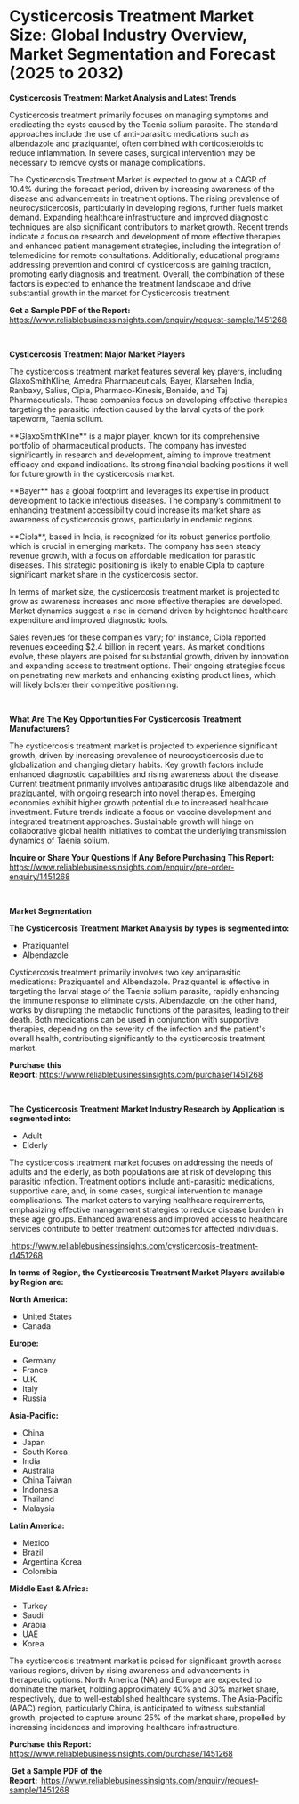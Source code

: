 <p><h1>Cysticercosis Treatment Market Size: Global Industry Overview, Market Segmentation and Forecast (2025 to 2032)</h1></p><p><strong>Cysticercosis Treatment Market Analysis and Latest Trends</strong></p>
<p><p>Cysticercosis treatment primarily focuses on managing symptoms and eradicating the cysts caused by the Taenia solium parasite. The standard approaches include the use of anti-parasitic medications such as albendazole and praziquantel, often combined with corticosteroids to reduce inflammation. In severe cases, surgical intervention may be necessary to remove cysts or manage complications.</p><p>The Cysticercosis Treatment Market is expected to grow at a CAGR of 10.4% during the forecast period, driven by increasing awareness of the disease and advancements in treatment options. The rising prevalence of neurocysticercosis, particularly in developing regions, further fuels market demand. Expanding healthcare infrastructure and improved diagnostic techniques are also significant contributors to market growth. Recent trends indicate a focus on research and development of more effective therapies and enhanced patient management strategies, including the integration of telemedicine for remote consultations. Additionally, educational programs addressing prevention and control of cysticercosis are gaining traction, promoting early diagnosis and treatment. Overall, the combination of these factors is expected to enhance the treatment landscape and drive substantial growth in the market for Cysticercosis treatment.</p></p>
<p><strong>Get a Sample PDF of the Report:&nbsp;</strong> <a href="https://www.reliablebusinessinsights.com/enquiry/request-sample/1451268?utm_campaign=3197&utm_medium=2&utm_source=Github&utm_content=ia&utm_term=12042025&utm_id=cysticercosis-treatment">https://www.reliablebusinessinsights.com/enquiry/request-sample/1451268</a></p>
<p>&nbsp;</p>
<p><strong>Cysticercosis Treatment Major Market Players</strong></p>
<p><p>The cysticercosis treatment market features several key players, including GlaxoSmithKline, Amedra Pharmaceuticals, Bayer, Klarsehen India, Ranbaxy, Salius, Cipla, Pharmaco-Kinesis, Bonaide, and Taj Pharmaceuticals. These companies focus on developing effective therapies targeting the parasitic infection caused by the larval cysts of the pork tapeworm, Taenia solium.</p><p>**GlaxoSmithKline** is a major player, known for its comprehensive portfolio of pharmaceutical products. The company has invested significantly in research and development, aiming to improve treatment efficacy and expand indications. Its strong financial backing positions it well for future growth in the cysticercosis market.</p><p>**Bayer** has a global footprint and leverages its expertise in product development to tackle infectious diseases. The company’s commitment to enhancing treatment accessibility could increase its market share as awareness of cysticercosis grows, particularly in endemic regions.</p><p>**Cipla**, based in India, is recognized for its robust generics portfolio, which is crucial in emerging markets. The company has seen steady revenue growth, with a focus on affordable medication for parasitic diseases. This strategic positioning is likely to enable Cipla to capture significant market share in the cysticercosis sector.</p><p>In terms of market size, the cysticercosis treatment market is projected to grow as awareness increases and more effective therapies are developed. Market dynamics suggest a rise in demand driven by heightened healthcare expenditure and improved diagnostic tools.</p><p>Sales revenues for these companies vary; for instance, Cipla reported revenues exceeding $2.4 billion in recent years. As market conditions evolve, these players are poised for substantial growth, driven by innovation and expanding access to treatment options. Their ongoing strategies focus on penetrating new markets and enhancing existing product lines, which will likely bolster their competitive positioning.</p></p>
<p>&nbsp;</p>
<p><strong>What Are The Key Opportunities For Cysticercosis Treatment Manufacturers?</strong></p>
<p><p>The cysticercosis treatment market is projected to experience significant growth, driven by increasing prevalence of neurocysticercosis due to globalization and changing dietary habits. Key growth factors include enhanced diagnostic capabilities and rising awareness about the disease. Current treatment primarily involves antiparasitic drugs like albendazole and praziquantel, with ongoing research into novel therapies. Emerging economies exhibit higher growth potential due to increased healthcare investment. Future trends indicate a focus on vaccine development and integrated treatment approaches. Sustainable growth will hinge on collaborative global health initiatives to combat the underlying transmission dynamics of Taenia solium.</p></p>
<p><strong>Inquire or Share Your Questions If Any Before Purchasing This Report:</strong> <a href="https://www.reliablebusinessinsights.com/enquiry/pre-order-enquiry/1451268?utm_campaign=3197&utm_medium=2&utm_source=Github&utm_content=ia&utm_term=12042025&utm_id=cysticercosis-treatment">https://www.reliablebusinessinsights.com/enquiry/pre-order-enquiry/1451268</a></p>
<p>&nbsp;</p>
<p><strong>Market Segmentation</strong></p>
<p><strong>The Cysticercosis Treatment Market Analysis by types is segmented into:</strong></p>
<p><ul><li>Praziquantel</li><li>Albendazole</li></ul></p>
<p><p>Cysticercosis treatment primarily involves two key antiparasitic medications: Praziquantel and Albendazole. Praziquantel is effective in targeting the larval stage of the Taenia solium parasite, rapidly enhancing the immune response to eliminate cysts. Albendazole, on the other hand, works by disrupting the metabolic functions of the parasites, leading to their death. Both medications can be used in conjunction with supportive therapies, depending on the severity of the infection and the patient's overall health, contributing significantly to the cysticercosis treatment market.</p></p>
<p><strong>Purchase this Report:&nbsp;</strong><a href="https://www.reliablebusinessinsights.com/purchase/1451268?utm_campaign=3197&utm_medium=2&utm_source=Github&utm_content=ia&utm_term=12042025&utm_id=cysticercosis-treatment">https://www.reliablebusinessinsights.com/purchase/1451268</a></p>
<p>&nbsp;</p>
<p><strong>The Cysticercosis Treatment Market Industry Research by Application is segmented into:</strong></p>
<p><ul><li>Adult</li><li>Elderly</li></ul></p>
<p><p>The cysticercosis treatment market focuses on addressing the needs of adults and the elderly, as both populations are at risk of developing this parasitic infection. Treatment options include anti-parasitic medications, supportive care, and, in some cases, surgical intervention to manage complications. The market caters to varying healthcare requirements, emphasizing effective management strategies to reduce disease burden in these age groups. Enhanced awareness and improved access to healthcare services contribute to better treatment outcomes for affected individuals.</p></p>
<p><a href="https://www.reliablebusinessinsights.com/cysticercosis-treatment-r1451268?utm_campaign=3197&utm_medium=2&utm_source=Github&utm_content=ia&utm_term=12042025&utm_id=cysticercosis-treatment">&nbsp;https://www.reliablebusinessinsights.com/cysticercosis-treatment-r1451268</a></p>
<p><strong>In terms of Region, the Cysticercosis Treatment Market Players available by Region are:</strong></p>
<p>
    <p> <strong> North America: </strong>
        <ul>
            <li>United States</li>
            <li>Canada</li>
        </ul>
        </p> 
    <p> <strong> Europe: </strong>
        <ul>
            <li>Germany</li>
            <li>France</li>
            <li>U.K.</li>
            <li>Italy</li>
            <li>Russia</li>
        </ul>
        </p> 
    <p> <strong> Asia-Pacific: </strong>
        <ul>
            <li>China</li>
            <li>Japan</li>
            <li>South Korea</li>
            <li>India</li>
            <li>Australia</li>
            <li>China Taiwan</li>
            <li>Indonesia</li>
            <li>Thailand</li>
            <li>Malaysia</li>
        </ul>
        </p> 
    <p> <strong> Latin America: </strong>
        <ul>
            <li>Mexico</li>
            <li>Brazil</li>
            <li>Argentina Korea</li>
            <li>Colombia</li>
        </ul>
        </p> 
    <p> <strong> Middle East & Africa: </strong>
        <ul>
            <li>Turkey</li>
            <li>Saudi</li>
            <li>Arabia</li>
            <li>UAE</li>
            <li>Korea</li>
        </ul>
    </p>
    </p>
<p><p>The cysticercosis treatment market is poised for significant growth across various regions, driven by rising awareness and advancements in therapeutic options. North America (NA) and Europe are expected to dominate the market, holding approximately 40% and 30% market share, respectively, due to well-established healthcare systems. The Asia-Pacific (APAC) region, particularly China, is anticipated to witness substantial growth, projected to capture around 25% of the market share, propelled by increasing incidences and improving healthcare infrastructure.</p></p>
<p><strong>Purchase this Report: </strong><a href="https://www.reliablebusinessinsights.com/purchase/1451268?utm_campaign=3197&utm_medium=2&utm_source=Github&utm_content=ia&utm_term=12042025&utm_id=cysticercosis-treatment">https://www.reliablebusinessinsights.com/purchase/1451268</a></p>
<p>&nbsp;<strong>Get a Sample PDF of the Report:&nbsp;&nbsp;</strong><a href="https://www.reliablebusinessinsights.com/enquiry/request-sample/1451268?utm_campaign=3197&utm_medium=2&utm_source=Github&utm_content=ia&utm_term=12042025&utm_id=cysticercosis-treatment">https://www.reliablebusinessinsights.com/enquiry/request-sample/1451268</a></p>
<p><strong></strong></p>
<p><p></p><p></p><p></p></p>